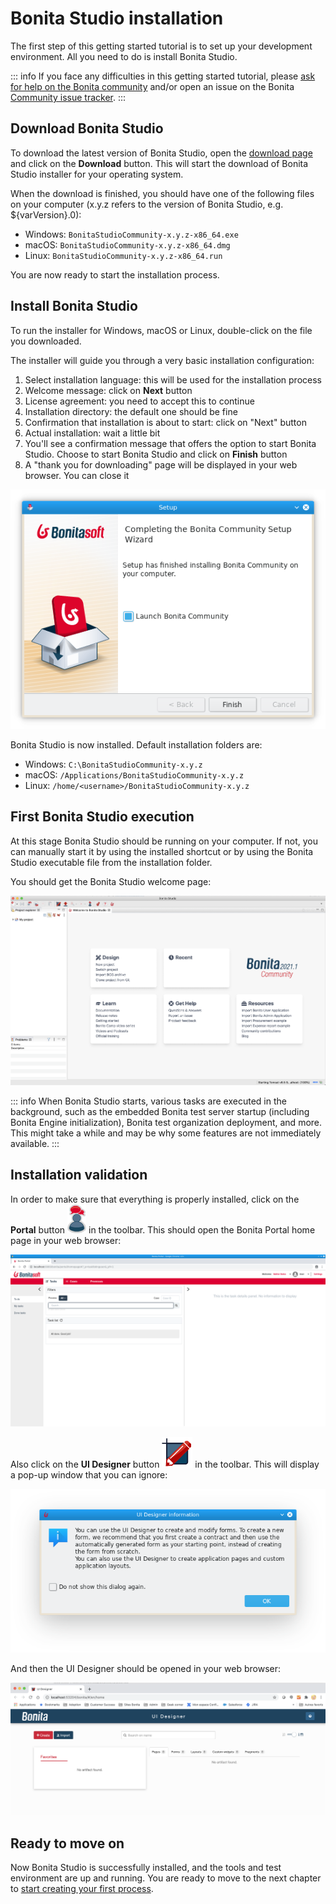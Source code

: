 # Bonita Studio installation

The first step of this getting started tutorial is to set up your development environment. All you need to do is install Bonita Studio.

::: info
If you face any difficulties in this getting started tutorial, please [ask for help on the Bonita community](https://community.bonitasoft.com/questions-and-answers) and/or open an issue on the Bonita [Community issue tracker](https://bonita.atlassian.net/projects/BBPMC/issues).
:::

## Download Bonita Studio

To download the latest version of Bonita Studio, open the [download page](https://www.bonitasoft.com/downloads) and click on the **Download** button. This will start the download of Bonita Studio installer for your operating system.

When the download is finished, you should have one of the following files on your computer (x.y.z refers to the version of Bonita Studio, e.g. ${varVersion}.0):
- Windows: `BonitaStudioCommunity-x.y.z-x86_64.exe`
- macOS: `BonitaStudioCommunity-x.y.z-x86_64.dmg`
- Linux: `BonitaStudioCommunity-x.y.z-x86_64.run`

You are now ready to start the installation process.

## Install Bonita Studio

To run the installer for Windows, macOS or Linux, double-click on the file you downloaded.

The installer will guide you through a very basic installation configuration:

1. Select installation language: this will be used for the installation process
2. Welcome message: click on **Next** button
3. License agreement: you need to accept this to continue
4. Installation directory: the default one should be fine
5. Confirmation that installation is about to start: click on "Next" button
6. Actual installation: wait a little bit
7. You'll see a confirmation message that offers the option to start Bonita Studio. Choose to start Bonita Studio and click on **Finish** button
8. A "thank you for downloading" page will be displayed in your web browser. You can close it

![Bonita Studio installer last screen](images/getting-started-tutorial/installation/studio-installation-installer-08-last-screen.png)<!--{.img-responsive .img-thumbnail}-->

Bonita Studio is now installed. Default installation folders are:

- Windows: `C:\BonitaStudioCommunity-x.y.z`
- macOS: `/Applications/BonitaStudioCommunity-x.y.z`
- Linux: `/home/<username>/BonitaStudioCommunity-x.y.z`

## First Bonita Studio execution

At this stage Bonita Studio should be running on your computer. If not, you can manually start it by using the installed shortcut or by using the Bonita Studio executable file from the installation folder.

You should get the Bonita Studio welcome page:

![Bonita Studio with welcome page displayed](images/getting-started-tutorial/installation/studio-first-start-02-studio-on-welcome-page.png)<!--{.img-responsive .img-thumbnail}-->

::: info
When Bonita Studio starts, various tasks are executed in the background, such as the embedded Bonita test server startup (including Bonita Engine initialization), Bonita test organization deployment, and more.
This might take a while and may be why some features are not immediately available.
:::

## Installation validation

In order to make sure that everything is properly installed, click on the **Portal** button ![Bonita Portal icon](images/getting-started-tutorial/installation/portal-icon.png) in the toolbar. This should open the Bonita Portal home page in your web browser:

![Bonita Portal display in a web browser](images/getting-started-tutorial/installation/web-browser-display-portal.png)<!--{.img-responsive .img-thumbnail}-->

Also click on the **UI Designer** button ![UI Designer icon](images/getting-started-tutorial/installation/ui-designer-icon.png) in the toolbar. This will display a pop-up window that you can ignore:

![UI Designer first launch pop-up window](images/getting-started-tutorial/installation/ui-designer-launch-pop-up.png)<!--{.img-responsive .img-thumbnail}-->

And then the UI Designer should be opened in your web browser:

![UI Designer, on first launch, displayed in a web browser](images/getting-started-tutorial/installation/ui-designer-first-start.png)<!--{.img-responsive .img-thumbnail}-->

## Ready to move on

Now Bonita Studio is successfully installed, and the tools and test environment are up and running.
You are ready to move to the next chapter to [start creating your first process](draw-bpmn-diagram.md).
